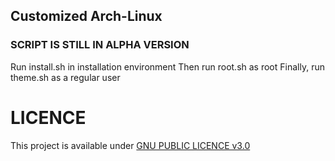 ## Customized Arch-Linux
### SCRIPT IS STILL IN ALPHA VERSION
Run install.sh in installation environment
Then run root.sh as root
Finally, run theme.sh as a regular user

# LICENCE
This project is available under [GNU PUBLIC LICENCE v3.0](https://www.gnu.org/licenses/gpl-3.0.en.html)
